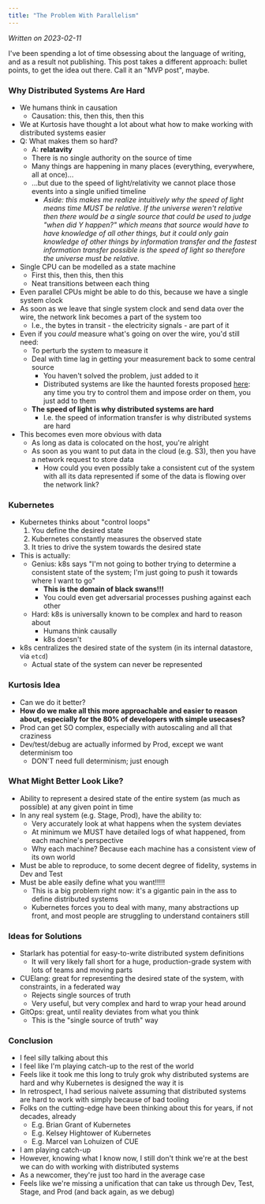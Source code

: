 ```yaml
---
title: "The Problem With Parallelism"
---
```


_Written on 2023-02-11_

I've been spending a lot of time obsessing about the language of writing, and as a result not publishing. This post takes a different approach: bullet points, to get the idea out there. Call it an "MVP post", maybe.

### Why Distributed Systems Are Hard
- We humans think in causation
    - Causation: this, then this, then this
- We at Kurtosis have thought a lot about what how to make working with distributed systems easier
- Q: What makes them so hard?
    - A: **relatavity**
    - There is no single authority on the source of time
    - Many things are happening in many places (everything, everywhere, all at once)...
    - ...but due to the speed of light/relativity we cannot place those events into a single unified timeline
        - _Aside: this makes me realize intuitively why the speed of light means time MUST be relative. If the universe weren't relative then there would be a single source that could be used to judge "when did Y happen?" which means that source would have to have knowledge of all other things, but it could only gain knowledge of other things by information transfer and the fastest information transfer possible is the speed of light so therefore the universe must be relative._
- Single CPU can be modelled as a state machine
    - First this, then this, then this
    - Neat transitions between each thing
- Even parallel CPUs might be able to do this, because we have a single system clock
- As soon as we leave that single system clock and send data over the wire, the network link becomes a part of the system too
    - I.e., the bytes in transit - the electricity signals - are part of it
- Even if you _could_ measure what's going on over the wire, you'd still need:
    - To perturb the system to measure it
    - Deal with time lag in getting your measurement back to some central source
        - You haven't solved the problem, just added to it
        - Distributed systems are like the haunted forests proposed [here](https://john-millikin.com/sre-school/no-haunted-forests): any time you try to control them and impose order on them, you just add to them
    - **The speed of light is why distributed systems are hard**
        - I.e. the speed of information transfer is why distributed systems are hard
- This becomes even more obvious with data
    - As long as data is colocated on the host, you're alright
    - As soon as you want to put data in the cloud (e.g. S3), then you have a network request to store data
        - How could you even possibly take a consistent cut of the system with all its data represented if some of the data is flowing over the network link?

### Kubernetes
- Kubernetes thinks about "control loops"
    1. You define the desired state
    1. Kubernetes constantly measures the observed state
    1. It tries to drive the system towards the desired state
- This is actually:
    - Genius: k8s says "I'm not going to bother trying to determine a consistent state of the system; I'm just going to push it towards where I want to go"
        - **This is the domain of black swans!!!**
        - You could even get adversarial processes pushing against each other
    - Hard: k8s is universally known to be complex and hard to reason about
        - Humans think causally
        - k8s doesn't
- k8s centralizes the desired state of the system (in its internal datastore, via `etcd`)
    - Actual state of the system can never be represented

### Kurtosis Idea
- Can we do it better?
- **How do we make all this more approachable and easier to reason about, especially for the 80% of developers with simple usecases?**
- Prod can get SO complex, especially with autoscaling and all that craziness
- Dev/test/debug are actually informed by Prod, except we want determinism too
    - DON'T need full determinism; just enough

### What Might Better Look Like?
- Ability to represent a desired state of the entire system (as much as possible) at any given point in time
- In any real system (e.g. Stage, Prod), have the ability to:
    - Very accurately look at what happens when the system deviates
    - At minimum we MUST have detailed logs of what happened, from each machine's perspective
    - Why each machine? Because each machine has a consistent view of its own world
- Must be able to reproduce, to some decent degree of fidelity, systems in Dev and Test
- Must be able easily define what you want!!!!!
    - This is a big problem right now: it's a gigantic pain in the ass to define distributed systems
    - Kubernetes forces you to deal with many, many abstractions up front, and most people are struggling to understand containers still

### Ideas for Solutions
- Starlark has potential for easy-to-write distributed system definitions
    - It will very likely fall short for a huge, production-grade system with lots of teams and moving parts
- CUElang: great for representing the desired state of the system, with constraints, in a federated way
    - Rejects single sources of truth
    - Very useful, but very complex and hard to wrap your head around
- GitOps: great, until reality deviates from what you think
    - This is the "single source of truth" way

### Conclusion
- I feel silly talking about this
- I feel like I'm playing catch-up to the rest of the world
- Feels like it took me this long to truly grok why distributed systems are hard and why Kubernetes is designed the way it is
- In retrospect, I had serious naivete assuming that distributed systems are hard to work with simply because of bad tooling
- Folks on the cutting-edge have been thinking about this for years, if not decades, already
    - E.g. Brian Grant of Kubernetes
    - E.g. Kelsey Hightower of Kubernetes
    - E.g. Marcel van Lohuizen of CUE
- I am playing catch-up
- However, knowing what I know now, I still don't think we're at the best we can do with working with distributed systems
- As a newcomer, they're just too hard in the average case
- Feels like we're missing a unification that can take us through Dev, Test, Stage, and Prod (and back again, as we debug)
